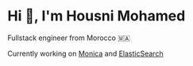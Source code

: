 <h1 align="left">Hi 👋, I'm Housni Mohamed</h1>

Fullstack engineer from Morocco 🇲🇦

Currently working on [Monica](https://github.com/monicahq/monica/) and [ElasticSearch](https://github.com/elastic/elasticsearch) 

